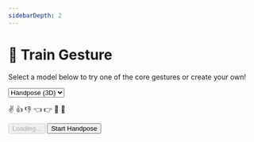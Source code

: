 ```yaml
---
sidebarDepth: 2
---
```

# 🤖 Train Gesture

<div class="row align-top">
  <div class="col-6"></div>
  <div class="col-6">
    <Window title="Core gestures">
      <section>
        <p>Select a model below to try one of the core gestures or create your own!</p>
        <select class="full-width">
          <option value="handpose">Handpose (3D)</option>
          <option value="hands">Hands (2D)</option>
        </select>
        <p>
          <span class="gesture-emoji" gesture="victory">✌</span>
          <span class="gesture-emoji" gesture="thumbUp">👍</span>
          <span class="gesture-emoji" gesture="thumbDown">👎</span>
          <span class="gesture-emoji" gesture="pointLeft">👈</span>
          <span class="gesture-emoji" gesture="pointRight">👉</span>
          <span class="gesture-emoji" gesture="stop">🤚</span>
          <span class="gesture-emoji" gesture="spock">🖖</span>
          <!-- 
          <span class="gesture-emoji" gesture="horns">🤘</span>
          <span class="gesture-emoji" gesture="pointUp">☝</span>
          <span class="gesture-emoji" gesture="callMe">🤙</span>
          <span class="gesture-emoji" gesture="ok">👌</span>
          <span class="gesture-emoji" gesture="love">🤟</span>
          <span class="gesture-emoji" gesture="fist">✊</span>
          -->
        </p>
        <div>
          <HandsfreeToggle class="full-width handsfree-hide-when-started-without-handpose" text-off="Start Handpose" text-on="Stop Handpose Model" :opts="demoOpts" />
          <button class="handsfree-show-when-started-without-handpose handsfree-show-when-loading" disabled><Fa-Spinner spin /> Loading...</button>
          <button class="handsfree-show-when-started-without-handpose handsfree-hide-when-loading" @click="startDemo"><Fa-Video /> Start Handpose</button>
        </div>
      </section>
    </Window>
  </div>
</div>


<!-- Code -->
<script>
export default {
  data () {
    return {
      demoOpts: {
        autostart: true,

        weboji: false,
        hands: false,
        facemesh: false,
        pose: false,
        holistic: false,
        handpose: true,

        gesture: {
          victory: true,
          thumbDown: true
        }
      }
    }
  },

  /**
   * Creates a plugin that highlights emojis
   */
  mounted () {
    // Recursive because of the way we're loading handsfree into the docs
    const checkHandsfree = () => {
      if (this.$root.handsfree) {
        this.$nextTick(() => {
          let lastGesture = ''
          
          this.$root.handsfree.use('gestureEmojiDetector', ({handpose}) => {
            if (!handpose) return

            // Toggle the gesture emoji
            if (handpose.gesture && handpose.gesture.name !== lastGesture) {
              let $el = document.querySelector(`.gesture-emoji[gesture="${lastGesture}"]`)
              if ($el) $el.classList.remove('active')
              $el = document.querySelector(`.gesture-emoji[gesture="${handpose.gesture.name}"]`)
              if ($el) $el.classList.add('active')
              
              lastGesture = handpose.gesture.name
            }

            // Disable the gesture emoji if no gestures
            if (!handpose.gesture?.name) {
              let $el = document.querySelector(`.gesture-emoji[gesture="${lastGesture}"]`)
              if ($el) $el.classList.remove('active')

              lastGesture = null
            }
          })
        })
      } else {
        setTimeout(checkHandsfree, 5)
      }
    }

    checkHandsfree()
  },

  destroyed () {
    this.$root.handsfree.plugin.gestureEmojiDetector.disable()
  },

  methods: {
    /**
     * Start the page with our preset options
     */
    startDemo () {
      this.$root.handsfree.update(this.demoOpts)
    }
  }
}
</script>

<style lang="stylus">
.gesture-emoji
  font-size 30px
  display inline-block
  margin-right 10px
  margin-bottom 10px
  opacity 0.2

  &.active
    opacity 1
</style>